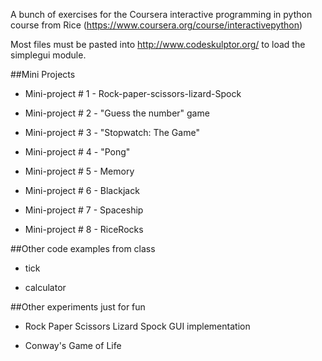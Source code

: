 A bunch of exercises for the Coursera interactive programming in python course from Rice (https://www.coursera.org/course/interactivepython)

Most files must be pasted into http://www.codeskulptor.org/ to load the simplegui module.

##Mini Projects

* Mini-project # 1 - Rock-paper-scissors-lizard-Spock

* Mini-project # 2 - "Guess the number" game

* Mini-project # 3 - "Stopwatch: The Game"

* Mini-project # 4 - "Pong"

* Mini-project # 5 - Memory 

* Mini-project # 6 - Blackjack

* Mini-project # 7 - Spaceship

* Mini-project # 8 - RiceRocks

##Other code examples from class 

* tick

* calculator

##Other experiments just for fun

* Rock Paper Scissors Lizard Spock GUI implementation

* Conway's Game of Life